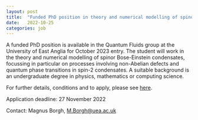 ```yaml
---
layout: post
title:  "Funded PhD position in theory and numerical modelling of spinor Bose-Einstein condensates (East Anglia)"
date:   2022-10-25
categories: job
---
```

A funded PhD position is available in the Quantum Fluids group at the University of East Anglia for October 2023 entry. The student will work in the theory and numerical modelling of spinor Bose-Einstein condensates, focussing in particular on processes involving non-Abelian defects and quantum phase transitions in spin-2 condensates. A suitable background is an undergraduate degree in physics, mathematics or computing science.

For further details, conditions and to apply, please see <a href="https://www.uea.ac.uk/course/phd-doctorate/defects-and-quantum-phase-transitions-in-spinor-bose-einstein-condensates-borghm-u23scio">here</a>.

Application deadline: 27 November 2022

Contact: Magnus Borgh, M.Borgh@uea.ac.uk
